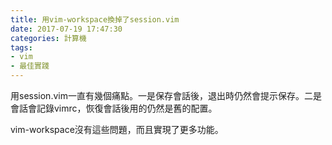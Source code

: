 ```yaml
---
title: 用vim-workspace換掉了session.vim
date: 2017-07-19 17:47:30
categories: 計算機
tags:
- vim
- 最佳實踐
---
```


用session.vim一直有幾個痛點。一是保存會話後，退出時仍然會提示保存。二是會話會記錄vimrc，恢復會話後用的仍然是舊的配置。

vim-workspace沒有這些問題，而且實現了更多功能。

